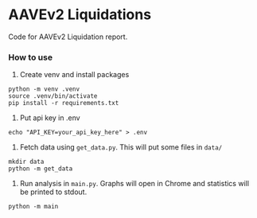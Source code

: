 # AAVEv2 Liquidations

Code for AAVEv2 Liquidation report.

### How to use

1. Create venv and install packages
```
python -m venv .venv
source .venv/bin/activate
pip install -r requirements.txt
```

1. Put api key in .env
```
echo "API_KEY=your_api_key_here" > .env
```

1. Fetch data using `get_data.py`. This will put some files in `data/`
```
mkdir data
python -m get_data
```

1. Run analysis in `main.py`. Graphs will open in Chrome and statistics will be
   printed to stdout.
```
python -m main
```
